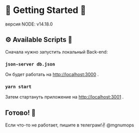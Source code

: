 # 🎉 Getting Started 🎉

версия NODE: v14.18.0


## ⚙️ Available Scripts 🔧

Сначала нужно запустить локальный Back-end:

### `json-server db.json`

Он будет работать  на [http://localhost:3000](http://localhost:3000) .


### `yarn start`

Затем стартануть приложение на [http://localhost:3001](http://localhost:3000) .


## ️Готово! 💅

Если что-то не работает, пишите в телеграм!✌️ @mgnumops